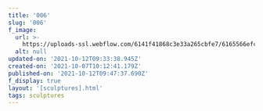 ```yaml
---
title: '006'
slug: '006'
f_image:
  url: >-
    https://uploads-ssl.webflow.com/6141f41868c3e33a265cbfe7/6165566efc7180c3ecfd82cd_006.jpg
  alt: null
updated-on: '2021-10-12T09:33:38.945Z'
created-on: '2021-10-07T10:12:41.179Z'
published-on: '2021-10-12T09:47:37.690Z'
f_display: true
layout: '[sculptures].html'
tags: sculptures
---
```



